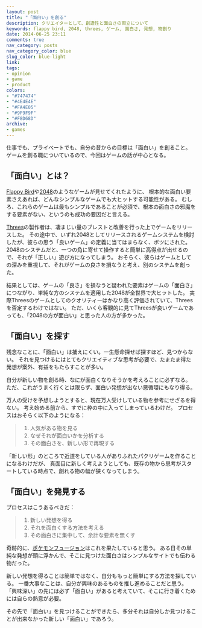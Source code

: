 ```yaml
---
layout: post
title: "「面白い」を創る"
description: クリエイターとして、創造性と面白さの両立について
keywords: flappy bird, 2048, threes, ゲーム, 面白さ, 発想, 物創り
date: 2014-06-25 23:11
comments: true
nav_category: posts
nav_category_color: blue
slug_color: blue-light
link:
tags:
- opinion
- game
- product
colors:
- "#747474"
- "#4E4E4E"
- "#FA4E05"
- "#9F9F9F"
- "#F8D68D"
archive:
- games
---
```


仕事でも、プライベートでも、自分の昔からの目標は「面白い」を創ること。
ゲームを創る職についているので、今回はゲームの話が中心となる。

## 「面白い」とは？ ##

[Flappy Bird](http://en.wikipedia.org/wiki/Flappy_Bird)や[2048](http://gabrielecirulli.github.io/2048/)のようなゲームが見せてくれたように、
根本的な面白い要素さえあれば、どんなシンプルなゲームでも大ヒットする可能性がある。
むしろ、これらのゲームは最もシンプルであることが必須で、根本の面白さの邪魔をする要素がない、というのも成功の要因だと言える。

[Threes](http://asherv.com/threes/)の製作者は、凄まじい量のブレストと改善を行った上でゲームをリリースした。
その途中で、いずれ2048としてリリースされるゲームシステムを検討したが、彼らの思う「良いゲーム」の定義に当てはまらなく、ボツにされた。
2048のシステムだと、一つの角に寄せて操作すると簡単に高得点が出せるので、それが「正しい」遊び方になってしまう。
おそらく、彼らはゲームとしての深みを重視して、それがゲームの良さを損なうと考え、別のシステムを創った。

結果としては、ゲームの「良さ」を損なうと疑われた要素はゲームの「面白さ」につながり、単純な方のシステムを適用した2048が全世界で大ヒットした。
実際Threesのゲームとしてのクオリティーはかなり高く評価されていて、Threesを否定するわけではない。
ただ、いくら客観的に見てThreesが良いゲームであっても、「2048の方が面白い」と思った人の方が多かった。

## 「面白い」を探す ##

残念なことに、「面白い」は捕えにくい。一生懸命探せば探すほど、見つからない。
それを見つけるにはとてもクリエイティブな思考が必要で、たまたま得た発想が案外、有益をもたらすことが多い。

自分が新しい物を創る時、なにが面白くなりそうかを考えることに必ずなる。
ただ、これがうまく行くとは限らず、面白い発想が出ない悪循環にもなり得る。

万人の受けを予想しようとすると、現在万人受けしている物を参考にせざるを得ない。
考え始める前から、すでに枠の中に入ってしまっているわけだ。
プロセスはおそらく以下のようになる：

> 1. 人気がある物を見る
> 2. なぜそれが面白いかを分析する
> 3. その面白さを、新しい形で再現する

「新しい形」のところで近道をしている人がありふれたパクリゲームを作ることになるわけだが、
真面目に新しく考えようとしても、既存の物から思考がスタートしている時点で、創れる物の幅が狭くなってしまう。

## 「面白い」を発見する ##

プロセスはこうあるべきだ：

> 1. 新しい発想を得る
> 2. それを面白くする方法を考える
> 3. その面白さに集中して、余計な要素を無くす

奇跡的に、[ポケモンフュージョン](http://pokemon.alexonsager.net)はこれを果たしていると思う。
ある日その単純な発想が頭に浮かんで、そこに見つけた面白さはシンプルなサイトでも伝わる物だった。

新しい発想を得ることは簡単ではなく、自分ももっと簡単にする方法を探している。
一番大事なことは、自分が興味のあるものを推し進めることだと思う。
「興味深い」の先には必ず「面白い」があると考えていて、そこに行き着くためには自らの熱意が必要。

その先で「面白い」を見つけることができたら、多分それは自分しか見つけることが出来なかった新しい「面白い」であろう。
